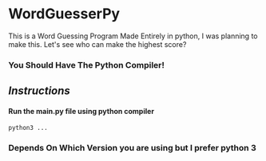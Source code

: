 # WordGuesserPy
This is a Word Guessing Program Made Entirely in python, I was planning to make this. Let's see who can make the highest score?

### You Should Have The Python Compiler!

## ___Instructions___

#### Run the main.py file using python compiler

`python3 ...`

### Depends On Which Version you are using but I prefer python 3
